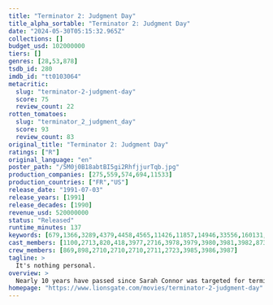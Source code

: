 ```yaml
---
title: "Terminator 2: Judgment Day"
title_alpha_sortable: "Terminator 2: Judgment Day"
date: "2024-05-30T05:15:32.965Z"
collections: []
budget_usd: 102000000
tiers: []
genres: [28,53,878]
tsdb_id: 280
imdb_id: "tt0103064"
metacritic:
  slug: "terminator-2-judgment-day"
  score: 75
  review_count: 22
rotten_tomatoes:
  slug: "terminator_2_judgment_day"
  score: 93
  review_count: 83
original_title: "Terminator 2: Judgment Day"
ratings: ["R"]
original_language: "en"
poster_path: "/5M0j0B18abtBI5gi2RhfjjurTqb.jpg"
production_companies: [275,559,574,694,11533]
production_countries: ["FR","US"]
release_date: "1991-07-03"
release_years: [1991]
release_decades: [1990]
revenue_usd: 520000000
status: "Released"
runtime_minutes: 137
keywords: [679,1366,3289,4379,4458,4565,11426,11857,14946,33556,160131,160381,162532,175468,175472,219404,269233,303361]
cast_members: [1100,2713,820,418,3977,2716,3978,3979,3980,3981,3982,87317,14329]
crew_members: [869,898,2710,2710,2710,2711,2723,3985,3986,3987]
tagline: >
  It's nothing personal.
overview: >
  Nearly 10 years have passed since Sarah Connor was targeted for termination by a cyborg from the future. Now her son, John, the future leader of the resistance, is the target for a newer, more deadly terminator. Once again, the resistance has managed to send a protector back to attempt to save John and his mother Sarah.
homepage: "https://www.lionsgate.com/movies/terminator-2-judgment-day"
---
```

